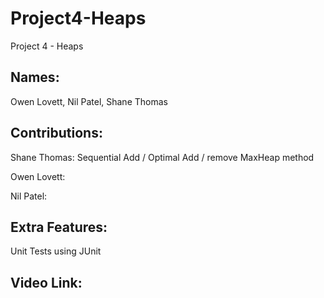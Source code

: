 # Project4-Heaps
Project 4 - Heaps

Names:
-
Owen Lovett, Nil Patel, Shane Thomas

Contributions:
-
Shane Thomas: Sequential Add / Optimal Add / remove MaxHeap method

Owen Lovett:

Nil Patel:

Extra Features:
-
Unit Tests using JUnit

Video Link:
- 
